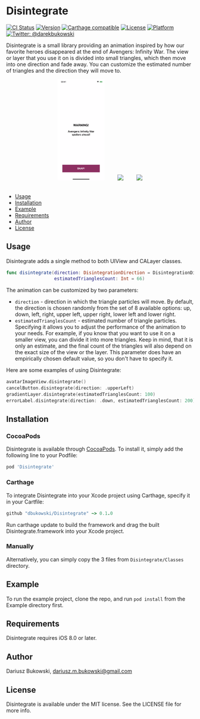 # Disintegrate

[![CI Status](https://img.shields.io/travis/dbukowski/Disintegrate.svg?style=flat)](https://travis-ci.org/dbukowski/Disintegrate)
[![Version](https://img.shields.io/cocoapods/v/Disintegrate.svg?style=flat)](https://cocoapods.org/pods/Disintegrate)
[![Carthage compatible](https://img.shields.io/badge/Carthage-compatible-4BC51D.svg?style=flat)](https://github.com/Carthage/Carthage)
[![License](https://img.shields.io/cocoapods/l/Disintegrate.svg?style=flat)](https://cocoapods.org/pods/Disintegrate)
[![Platform](https://img.shields.io/cocoapods/p/Disintegrate.svg?style=flat)](https://cocoapods.org/pods/Disintegrate)
[![Twitter: @darekbukowski](https://img.shields.io/badge/contact-@darekbukowski-blue.svg?style=flat)](https://twitter.com/darekbukowski)

Disintegrate is a small library providing an animation inspired by how our favorite heroes disappeared at the end of Avengers: Infinity War.
The view or layer that you use it on is divided into small triangles, which then move into one direction and fade away. You can customize the estimated number of triangles and the direction they will move to.

<div align="center">
  <div>
  <img src="Assets/disintegrationDemoLabel.gif" width="25%">&nbsp;&nbsp;&nbsp;&nbsp;&nbsp;&nbsp;&nbsp;&nbsp;
  <img src="Assets/disintegrationDemo.gif" width="25%">&nbsp;&nbsp;&nbsp;&nbsp;&nbsp;&nbsp;&nbsp;&nbsp;
  <img src="Assets/disintegrationDemoBigImage.gif" width="25%">
  </div>
</div>
<br>

- [Usage](#usage)
- [Installation](#installation)
- [Example](#example)
- [Requirements](#requirements)
- [Author](#author)
- [License](#license)

## Usage

Disintegrate adds a single method to both UIView and CALayer classes.
```swift
func disintegrate(direction: DisintegrationDirection = DisintegrationDirection.random(),
                  estimatedTrianglesCount: Int = 66)
```
The animation can be customized by two parameters:
* `direction` - direction in which the triangle particles will move. By default, the direction is chosen randomly from the set of 8 available options: up, down, left, right, upper left, upper right, lower left and lower right.
* `estimatedTrianglesCount` - estimated number of triangle particles. Specifying it allows you to adjust the performance of the animation to your needs. For example, if you know that you want to use it on a smaller view, you can divide it into more triangles. Keep in mind, that it is only an estimate, and the final count of the triangles will also depend on the exact size of the view or the layer. This parameter does have an empirically chosen default value, so you don't have to specify it.

Here are some examples of using Disintegrate:
```swift
avatarImageView.disintegrate()
cancelButton.disintegrate(direction: .upperLeft)
gradientLayer.disintegrate(estimatedTrianglesCount: 100)
errorLabel.disintegrate(direction: .down, estimatedTrianglesCount: 200)
```

## Installation

### CocoaPods

Disintegrate is available through [CocoaPods](https://cocoapods.org). To install
it, simply add the following line to your Podfile:

```ruby
pod 'Disintegrate'
```

### Carthage

To integrate Disintegrate into your Xcode project using Carthage, specify it in your Cartfile:
```ruby
github "dbukowski/Disintegrate" ~> 0.1.0
```
Run carthage update to build the framework and drag the built Disintegrate.framework into your Xcode project.

### Manually

Alternatively, you can simply copy the 3 files from `Disintegrate/Classes` directory.


## Example

To run the example project, clone the repo, and run `pod install` from the Example directory first.

## Requirements

Disintegrate requires iOS 8.0 or later.

## Author

Dariusz Bukowski, dariusz.m.bukowski@gmail.com

## License

Disintegrate is available under the MIT license. See the LICENSE file for more info.
